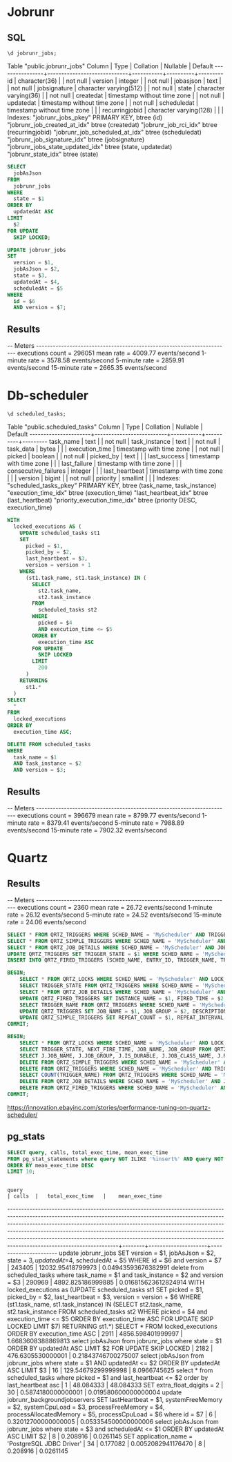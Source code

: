 # Jobrunr

## SQL
`\d jobrunr_jobs;`

Table "public.jobrunr_jobs"
Column     |            Type             | Collation | Nullable | Default
----------------+-----------------------------+-----------+----------+---------
id             | character(36)               |           | not null |
version        | integer                     |           | not null |
jobasjson      | text                        |           | not null |
jobsignature   | character varying(512)      |           | not null |
state          | character varying(36)       |           | not null |
createdat      | timestamp without time zone |           | not null |
updatedat      | timestamp without time zone |           | not null |
scheduledat    | timestamp without time zone |           |          |
recurringjobid | character varying(128)      |           |          |
Indexes:
"jobrunr_jobs_pkey" PRIMARY KEY, btree (id)
"jobrunr_job_created_at_idx" btree (createdat)
"jobrunr_job_rci_idx" btree (recurringjobid)
"jobrunr_job_scheduled_at_idx" btree (scheduledat)
"jobrunr_job_signature_idx" btree (jobsignature)
"jobrunr_jobs_state_updated_idx" btree (state, updatedat)
"jobrunr_state_idx" btree (state)

```sql
SELECT
  jobAsJson
FROM
  jobrunr_jobs
WHERE
  state = $1
ORDER BY
  updatedAt ASC
LIMIT
  $2
FOR UPDATE
  SKIP LOCKED;

UPDATE jobrunr_jobs
SET
  version = $1,
  jobAsJson = $2,
  state = $3,
  updatedAt = $4,
  scheduledAt = $5
WHERE
  id = $6
  AND version = $7;
```

## Results

-- Meters ----------------------------------------------------------------------
executions
count = 296051
mean rate = 4009.77 events/second
1-minute rate = 3578.58 events/second
5-minute rate = 2859.91 events/second
15-minute rate = 2665.35 events/second

# Db-scheduler
`\d scheduled_tasks;`

Table "public.scheduled_tasks"
Column        |           Type           | Collation | Nullable | Default
----------------------+--------------------------+-----------+----------+---------
task_name            | text                     |           | not null |
task_instance        | text                     |           | not null |
task_data            | bytea                    |           |          |
execution_time       | timestamp with time zone |           | not null |
picked               | boolean                  |           | not null |
picked_by            | text                     |           |          |
last_success         | timestamp with time zone |           |          |
last_failure         | timestamp with time zone |           |          |
consecutive_failures | integer                  |           |          |
last_heartbeat       | timestamp with time zone |           |          |
version              | bigint                   |           | not null |
priority             | smallint                 |           |          |
Indexes:
"scheduled_tasks_pkey" PRIMARY KEY, btree (task_name, task_instance)
"execution_time_idx" btree (execution_time)
"last_heartbeat_idx" btree (last_heartbeat)
"priority_execution_time_idx" btree (priority DESC, execution_time)

```sql
WITH
  locked_executions AS (
    UPDATE scheduled_tasks st1
    SET
      picked = $1,
      picked_by = $2,
      last_heartbeat = $3,
      version = version + 1
    WHERE
      (st1.task_name, st1.task_instance) IN (
        SELECT
          st2.task_name,
          st2.task_instance
        FROM
          scheduled_tasks st2
        WHERE
          picked = $4
          AND execution_time <= $5
        ORDER BY
          execution_time ASC
        FOR UPDATE
          SKIP LOCKED
        LIMIT
          200
      )
    RETURNING
      st1.*
  )
SELECT
  *
FROM
  locked_executions
ORDER BY
  execution_time ASC;

DELETE FROM scheduled_tasks
WHERE
  task_name = $1
  AND task_instance = $2
  AND version = $3;
```


## Results

-- Meters ----------------------------------------------------------------------
executions
count = 396679
mean rate = 8799.77 events/second
1-minute rate = 8379.41 events/second
5-minute rate = 7988.89 events/second
15-minute rate = 7902.32 events/second

# Quartz

## Results

-- Meters ----------------------------------------------------------------------
executions
count = 2360
mean rate = 26.72 events/second
1-minute rate = 26.12 events/second
5-minute rate = 24.52 events/second
15-minute rate = 24.06 events/second

```sql
SELECT * FROM QRTZ_TRIGGERS WHERE SCHED_NAME = 'MyScheduler' AND TRIGGER_NAME = $1 AND TRIGGER_GROUP = $2;
SELECT * FROM QRTZ_SIMPLE_TRIGGERS WHERE SCHED_NAME = 'MyScheduler' AND TRIGGER_NAME = $1 AND TRIGGER_GROUP = $2;
SELECT * FROM QRTZ_JOB_DETAILS WHERE SCHED_NAME = 'MyScheduler' AND JOB_NAME = $1 AND JOB_GROUP = $2;
UPDATE QRTZ_TRIGGERS SET TRIGGER_STATE = $1 WHERE SCHED_NAME = 'MyScheduler' AND TRIGGER_NAME = $2 AND TRIGGER_GROUP = $3 AND TRIGGER_STATE = $4;
INSERT INTO QRTZ_FIRED_TRIGGERS (SCHED_NAME, ENTRY_ID, TRIGGER_NAME, TRIGGER_GROUP, INSTANCE_NAME, FIRED_TIME, SCHED_TIME, STATE, JOB_NAME, JOB_GROUP, IS_NONCONCURRENT, REQUESTS_RECOVERY, PRIORITY) VALUES('MyScheduler', $1, $2, $3, $4, $5, $6, $7, $8, $9, $10, $11, $12);

BEGIN;
    SELECT * FROM QRTZ_LOCKS WHERE SCHED_NAME = 'MyScheduler' AND LOCK_NAME = $1 FOR UPDATE;
    SELECT TRIGGER_STATE FROM QRTZ_TRIGGERS WHERE SCHED_NAME = 'MyScheduler' AND TRIGGER_NAME = $1 AND TRIGGER_GROUP = $2;
    SELECT * FROM QRTZ_JOB_DETAILS WHERE SCHED_NAME = 'MyScheduler' AND JOB_NAME = $1 AND JOB_GROUP = $2;
    UPDATE QRTZ_FIRED_TRIGGERS SET INSTANCE_NAME = $1, FIRED_TIME = $2, SCHED_TIME = $3, STATE = $4, JOB_NAME = $5, JOB_GROUP = $6, IS_NONCONCURRENT = $7, REQUESTS_RECOVERY = $8 WHERE SCHED_NAME = 'MyScheduler' AND ENTRY_ID = $9;
    SELECT TRIGGER_NAME FROM QRTZ_TRIGGERS WHERE SCHED_NAME = 'MyScheduler' AND TRIGGER_NAME = $1 AND TRIGGER_GROUP = $2;
    UPDATE QRTZ_TRIGGERS SET JOB_NAME = $1, JOB_GROUP = $2, DESCRIPTION = $3, NEXT_FIRE_TIME = $4, PREV_FIRE_TIME = $5, TRIGGER_STATE = $6, TRIGGER_TYPE = $7, START_TIME = $8, END_TIME = $9, CALENDAR_NAME = $10, MISFIRE_INSTR = $11, PRIORITY = $12 WHERE SCHED_NAME = 'MyScheduler' AND TRIGGER_NAME = $13 AND TRIGGER_GROUP = $14;
    UPDATE QRTZ_SIMPLE_TRIGGERS SET REPEAT_COUNT = $1, REPEAT_INTERVAL = $2, TIMES_TRIGGERED = $3 WHERE SCHED_NAME = 'MyScheduler' AND TRIGGER_NAME = $4 AND TRIGGER_GROUP = $5;
COMMIT;

BEGIN;
    SELECT * FROM QRTZ_LOCKS WHERE SCHED_NAME = 'MyScheduler' AND LOCK_NAME = $1 FOR UPDATE;
    SELECT TRIGGER_STATE, NEXT_FIRE_TIME, JOB_NAME, JOB_GROUP FROM QRTZ_TRIGGERS WHERE SCHED_NAME = 'MyScheduler' AND TRIGGER_NAME = $1 AND TRIGGER_GROUP = $2;
    SELECT J.JOB_NAME, J.JOB_GROUP, J.IS_DURABLE, J.JOB_CLASS_NAME, J.REQUESTS_RECOVERY FROM QRTZ_TRIGGERS T, QRTZ_JOB_DETAILS J WHERE T.SCHED_NAME = 'MyScheduler' AND J.SCHED_NAME = 'MyScheduler' AND T.TRIGGER_NAME = $1 AND T.TRIGGER_GROUP = $2 AND T.JOB_NAME = J.JOB_NAME AND T.JOB_GROUP = J.JOB_GROUP;
    DELETE FROM QRTZ_SIMPLE_TRIGGERS WHERE SCHED_NAME = 'MyScheduler' AND TRIGGER_NAME = $1 AND TRIGGER_GROUP = $2;
    DELETE FROM QRTZ_TRIGGERS WHERE SCHED_NAME = 'MyScheduler' AND TRIGGER_NAME = $1 AND TRIGGER_GROUP = $2;
    SELECT COUNT(TRIGGER_NAME) FROM QRTZ_TRIGGERS WHERE SCHED_NAME = 'MyScheduler' AND JOB_NAME = $1 AND JOB_GROUP = $2;
    DELETE FROM QRTZ_JOB_DETAILS WHERE SCHED_NAME = 'MyScheduler' AND JOB_NAME = $1 AND JOB_GROUP = $2;
    DELETE FROM QRTZ_FIRED_TRIGGERS WHERE SCHED_NAME = 'MyScheduler' AND ENTRY_ID = $1;
COMMIT;
```

https://innovation.ebayinc.com/stories/performance-tuning-on-quartz-scheduler/

## pg_stats

```sql
SELECT query, calls, total_exec_time, mean_exec_time
FROM pg_stat_statements where query NOT ILIKE '%insert%' AND query NOT ILIKE '%create%' AND query NOT ILIKE '%pg_stat%' AND query NOT ILIKE '%pg_catalog%' AND query NOT ILIKE '%ALTER%' and query NOT ILIKE '%DROP%'
ORDER BY mean_exec_time DESC
LIMIT 10;
```
                                                                                                                                                                                                                    query                                                                                                                                                                                                                     | calls  |   total_exec_time   |    mean_exec_time
----------------------------------------------------------------------------------------------------------------------------------------------------------------------------------------------------------------------------------------------------------------------------------------------------------------------------------------------------------------------------------------------------------------------------------------------+--------+---------------------+----------------------
update jobrunr_jobs SET version = $1, jobAsJson = $2, state = $3, updatedAt =$4, scheduledAt = $5 WHERE id = $6 and version = $7                                                                                                                                                                                                                                                                                                             | 243405 |   12032.95418799973 |  0.04943593676382991
delete from scheduled_tasks where task_name = $1 and task_instance = $2 and version = $3                                                                                                                                                                                                                                                                                                                                                     | 290969 |   4892.825186999885 | 0.016815623612824914
WITH locked_executions as (UPDATE scheduled_tasks st1 SET picked = $1, picked_by = $2, last_heartbeat = $3, version = version + $6  WHERE (st1.task_name, st1.task_instance) IN (SELECT st2.task_name, st2.task_instance FROM scheduled_tasks st2  WHERE picked = $4 and execution_time <= $5  ORDER BY execution_time ASC  FOR UPDATE SKIP LOCKED  LIMIT $7) RETURNING st1.*)  SELECT * FROM locked_executions  ORDER BY execution_time ASC |   2911 |   4856.598401999997 |   1.6683608388869813
select jobAsJson from jobrunr_jobs where state = $1 ORDER BY updatedAt ASC LIMIT $2 FOR UPDATE SKIP LOCKED                                                                                                                                                                                                                                                                                                                                   |   2182 |   476.6305530000001 |  0.21843746700275007
select jobAsJson from jobrunr_jobs where state = $1 AND updatedAt <= $2 ORDER BY updatedAt ASC LIMIT $3                                                                                                                                                                                                                                                                                                                                      |     16 |  129.54679299999998 |         8.0966745625
select * from scheduled_tasks where picked = $1 and last_heartbeat <= $2  order by last_heartbeat asc                                                                                                                                                                                                                                                                                                                                        |      1 |           48.084333 |            48.084333
SET extra_float_dqigits = 2                                                                                                                                                                                                                                                                                                                                                                                                                   |     30 |  0.5874180000000001 | 0.019580600000000004
update jobrunr_backgroundjobservers SET lastHeartbeat = $1, systemFreeMemory = $2, systemCpuLoad = $3, processFreeMemory = $4, processAllocatedMemory = $5, processCpuLoad = $6 where id = $7                                                                                                                                                                                                                                                |      6 | 0.32012700000000005 | 0.053354500000000006
select jobAsJson from jobrunr_jobs where state = $3 and scheduledAt <= $1 ORDER BY updatedAt ASC LIMIT $2                                                                                                                                                                                                                                                                                                                                    |      8 |            0.208916 |            0.0261145
SET application_name = 'PostgreSQL JDBC Driver'                                                                                                                                                                                                                                                                                                                                                                                              |     34 |            0.177082 | 0.0052082941176470                                                                                                                                                                                                                                                                                                                                |      8 |            0.208916 |            0.0261145